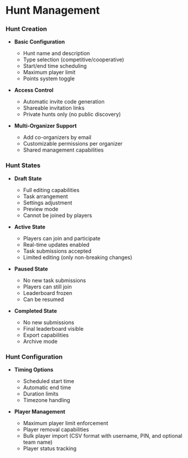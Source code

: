 # Hunt Management

### Hunt Creation
- **Basic Configuration**
  - Hunt name and description
  - Type selection (competitive/cooperative)
  - Start/end time scheduling
  - Maximum player limit
  - Points system toggle
  
- **Access Control**
  - Automatic invite code generation
  - Shareable invitation links
  - Private hunts only (no public discovery)
  
- **Multi-Organizer Support**
  - Add co-organizers by email
  - Customizable permissions per organizer
  - Shared management capabilities

### Hunt States
- **Draft State**
  - Full editing capabilities
  - Task arrangement
  - Settings adjustment
  - Preview mode
  - Cannot be joined by players
  
- **Active State**
  - Players can join and participate
  - Real-time updates enabled
  - Task submissions accepted
  - Limited editing (only non-breaking changes)
  
- **Paused State**
  - No new task submissions
  - Players can still join
  - Leaderboard frozen
  - Can be resumed
  
- **Completed State**
  - No new submissions
  - Final leaderboard visible
  - Export capabilities
  - Archive mode

### Hunt Configuration
- **Timing Options**
  - Scheduled start time
  - Automatic end time
  - Duration limits
  - Timezone handling
  
- **Player Management**
  - Maximum player limit enforcement
  - Player removal capabilities
  - Bulk player import (CSV format with username, PIN, and optional team name)
  - Player status tracking
